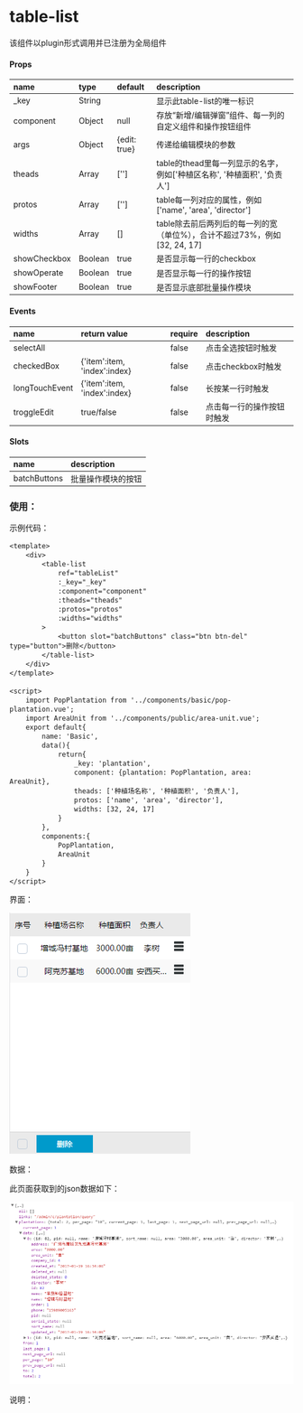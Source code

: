 # table-list

该组件以plugin形式调用并已注册为全局组件

#### Props

| name | type | default | description |
| :--- | :--- | :--- | :--- |
| \_key | String |  | 显示此table-list的唯一标识 |
| component | Object | null | 存放“新增/编辑弹窗”组件、每一列的自定义组件和操作按钮组件 |
| args | Object | {edit: true} | 传递给编辑模块的参数 |
| theads | Array | \[''\] | table的thead里每一列显示的名字，例如\['种植区名称', '种植面积', '负责人'\] |
| protos | Array | \[''\] | table每一列对应的属性，例如\['name', 'area', 'director'\] |
| widths | Array | \[\] | table除去前后两列后的每一列的宽（单位%），合计不超过73%，例如\[32, 24, 17\] |
| showCheckbox | Boolean | true | 是否显示每一行的checkbox |
| showOperate | Boolean | true | 是否显示每一行的操作按钮 |
| showFooter | Boolean | true | 是否显示底部批量操作模块 |

#### Events

| name | return value | require | description |
| :--- | :--- | :--- | :--- |
| selectAll |  | false | 点击全选按钮时触发 |
| checkedBox | {'item':item, 'index':index} | false | 点击checkbox时触发 |
| longTouchEvent | {'item':item, 'index':index} | false | 长按某一行时触发 |
| troggleEdit | true/false | false | 点击每一行的操作按钮时触发 |

#### Slots

| name | description |
| :--- | :--- |
| batchButtons | 批量操作模块的按钮 |

### 使用：

示例代码：

```
<template>
    <div>
        <table-list
            ref="tableList"
            :_key="_key"
            :component="component"
            :theads="theads"
            :protos="protos"
            :widths="widths"
        >
            <button slot="batchButtons" class="btn btn-del" type="button">删除</button>
        </table-list>
    </div>
</template>

<script>
    import PopPlantation from '../components/basic/pop-plantation.vue';
    import AreaUnit from '../components/public/area-unit.vue';
    export default{
        name: 'Basic',
        data(){
            return{
                _key: 'plantation',
                component: {plantation: PopPlantation, area: AreaUnit},
                theads: ['种植场名称', '种植面积', '负责人'],
                protos: ['name', 'area', 'director'],
                widths: [32, 24, 17]
            }
        },
        components:{
            PopPlantation,
            AreaUnit
        }
    }
</script>

```

界面：

![](/assets/QQ截图20170221113019.png)

数据：

此页面获取到的json数据如下：

![](/assets/QQ截图20170221114022.png)

说明：



